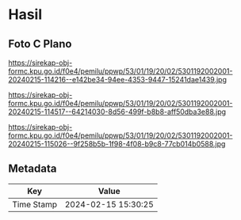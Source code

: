 # Hasil

## Foto C Plano

https://sirekap-obj-formc.kpu.go.id/f0e4/pemilu/ppwp/53/01/19/20/02/5301192002001-20240215-114216--e142be34-94ee-4353-9447-15241dae1439.jpg

https://sirekap-obj-formc.kpu.go.id/f0e4/pemilu/ppwp/53/01/19/20/02/5301192002001-20240215-114517--64214030-8d56-499f-b8b8-aff50dba3e88.jpg

https://sirekap-obj-formc.kpu.go.id/f0e4/pemilu/ppwp/53/01/19/20/02/5301192002001-20240215-115026--9f258b5b-1f98-4f08-b9c8-77cb014b0588.jpg


## Metadata

| Key        | Value               |
| ---------- | ------------------- |
| Time Stamp | 2024-02-15 15:30:25 |



